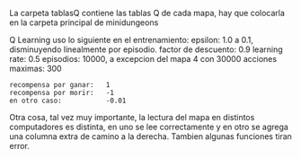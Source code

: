 La carpeta tablasQ contiene las tablas Q de cada mapa, hay que colocarla en la carpeta principal de minidungeons

Q Learning uso lo siguiente en el entrenamiento:
    epsilon:                1.0 a 0.1, disminuyendo linealmente por episodio.
    factor de descuento:    0.9
    learning rate:          0.5
    episodios:              10000, a excepcion del mapa 4 con 30000
    acciones maximas:       300

    recompensa por ganar:   1
    recompensa por morir:   -1
    en otro caso:           -0.01



Otra cosa, tal vez muy importante, la lectura del mapa en distintos computadores es distinta,
en uno se lee correctamente y en otro se agrega una columna extra de camino a la derecha.
Tambien algunas funciones tiran error.